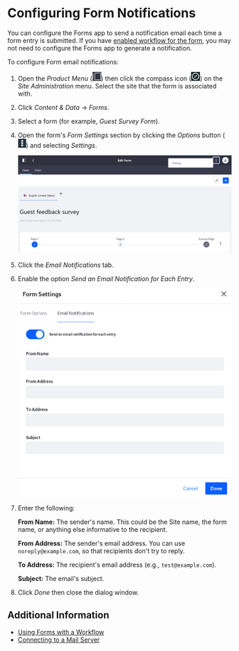 # Configuring Form Notifications

You can configure the Forms app to send a notification email each time a form entry is submitted. If you have [enabled workflow for the form](./using-forms-with-a-workflow.md), you may not need to configure the Forms app to generate a notification.

To configure Form email notifications:

1. Open the _Product Menu_ (![Product Menu](../../../images/icon-product-menu.png)) then click the compass icon (![Compass](../../../images/icon-compass.png)) on the _Site Administration_ menu. Select the site that the form is associated with.
1. Click _Content & Data_  &rarr; _Forms_.
1. Select a form (for example, _Guest Survey Form_).
1. Open the form's _Form Settings_ section by clicking the _Options_ button (![Options](../../../images/icon-options.png)) and selecting _Settings_.

    ![Form Settings](./configuring-form-notifications/images/01.png)

1. Click the _Email Notifications_ tab.
1. Enable the option _Send an Email Notification for Each Entry_.

    ![Configure email notifications each time a form entry is submitted.](./configuring-form-notifications/images/02.png)

1. Enter the following:

    **From Name:** The sender's name. This could be the Site name, the form name, or anything else informative to the recipient.

    **From Address:** The sender's email address. You can use `noreply@example.com`, so that recipients don't try to reply.

    **To Address:** The recipient's email address (e.g., `test@example.com`).

    **Subject:** The email's subject.

1. Click _Done_ then close the dialog window.

## Additional Information

* [Using Forms with a Workflow](./using-forms-with-a-workflow.md)
* [Connecting to a Mail Server](../../../installation-and-upgrades/setting-up-liferay-dxp/configuring-mail/connecting-to-a-mail-server.md)
